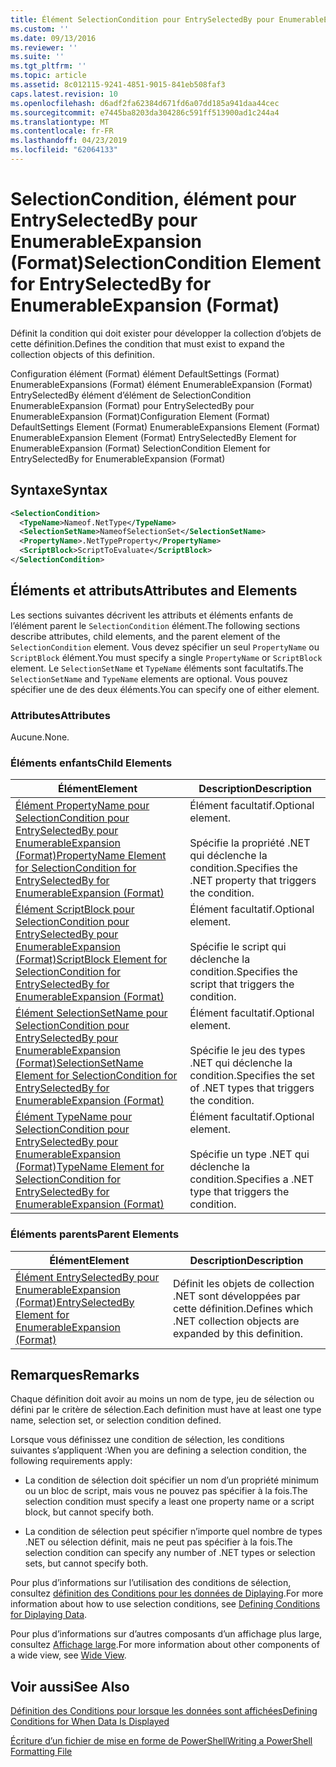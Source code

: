 ```yaml
---
title: Élément SelectionCondition pour EntrySelectedBy pour EnumerableExpansion (Format) | Microsoft Docs
ms.custom: ''
ms.date: 09/13/2016
ms.reviewer: ''
ms.suite: ''
ms.tgt_pltfrm: ''
ms.topic: article
ms.assetid: 8c012115-9241-4851-9015-841eb508faf3
caps.latest.revision: 10
ms.openlocfilehash: d6adf2fa62384d671fd6a07dd185a941daa44cec
ms.sourcegitcommit: e7445ba8203da304286c591ff513900ad1c244a4
ms.translationtype: MT
ms.contentlocale: fr-FR
ms.lasthandoff: 04/23/2019
ms.locfileid: "62064133"
---
```

# <a name="selectioncondition-element-for-entryselectedby-for-enumerableexpansion-format"></a><span data-ttu-id="eea21-102">SelectionCondition, élément pour EntrySelectedBy pour EnumerableExpansion (Format)</span><span class="sxs-lookup"><span data-stu-id="eea21-102">SelectionCondition Element for EntrySelectedBy for EnumerableExpansion (Format)</span></span>

<span data-ttu-id="eea21-103">Définit la condition qui doit exister pour développer la collection d’objets de cette définition.</span><span class="sxs-lookup"><span data-stu-id="eea21-103">Defines the condition that must exist to expand the collection objects of this definition.</span></span>

<span data-ttu-id="eea21-104">Configuration élément (Format) élément DefaultSettings (Format) EnumerableExpansions (Format) élément EnumerableExpansion (Format) EntrySelectedBy élément d’élément de SelectionCondition EnumerableExpansion (Format) pour EntrySelectedBy pour EnumerableExpansion (Format)</span><span class="sxs-lookup"><span data-stu-id="eea21-104">Configuration Element (Format) DefaultSettings Element (Format) EnumerableExpansions Element (Format) EnumerableExpansion Element (Format) EntrySelectedBy Element for EnumerableExpansion (Format) SelectionCondition Element for EntrySelectedBy for EnumerableExpansion (Format)</span></span>

## <a name="syntax"></a><span data-ttu-id="eea21-105">Syntaxe</span><span class="sxs-lookup"><span data-stu-id="eea21-105">Syntax</span></span>

```xml
<SelectionCondition>
  <TypeName>Nameof.NetType</TypeName>
  <SelectionSetName>NameofSelectionSet</SelectionSetName>
  <PropertyName>.NetTypeProperty</PropertyName>
  <ScriptBlock>ScriptToEvaluate</ScriptBlock>
</SelectionCondition>
```

## <a name="attributes-and-elements"></a><span data-ttu-id="eea21-106">Éléments et attributs</span><span class="sxs-lookup"><span data-stu-id="eea21-106">Attributes and Elements</span></span>

<span data-ttu-id="eea21-107">Les sections suivantes décrivent les attributs et éléments enfants de l’élément parent le `SelectionCondition` élément.</span><span class="sxs-lookup"><span data-stu-id="eea21-107">The following sections describe attributes, child elements, and the parent element of the `SelectionCondition` element.</span></span> <span data-ttu-id="eea21-108">Vous devez spécifier un seul `PropertyName` ou `ScriptBlock` élément.</span><span class="sxs-lookup"><span data-stu-id="eea21-108">You must specify a single `PropertyName` or `ScriptBlock` element.</span></span> <span data-ttu-id="eea21-109">Le `SelectionSetName` et `TypeName` éléments sont facultatifs.</span><span class="sxs-lookup"><span data-stu-id="eea21-109">The `SelectionSetName` and `TypeName` elements are optional.</span></span> <span data-ttu-id="eea21-110">Vous pouvez spécifier une de des deux éléments.</span><span class="sxs-lookup"><span data-stu-id="eea21-110">You can specify one of either element.</span></span>

### <a name="attributes"></a><span data-ttu-id="eea21-111">Attributes</span><span class="sxs-lookup"><span data-stu-id="eea21-111">Attributes</span></span>

<span data-ttu-id="eea21-112">Aucune.</span><span class="sxs-lookup"><span data-stu-id="eea21-112">None.</span></span>

### <a name="child-elements"></a><span data-ttu-id="eea21-113">Éléments enfants</span><span class="sxs-lookup"><span data-stu-id="eea21-113">Child Elements</span></span>

|<span data-ttu-id="eea21-114">Élément</span><span class="sxs-lookup"><span data-stu-id="eea21-114">Element</span></span>|<span data-ttu-id="eea21-115">Description</span><span class="sxs-lookup"><span data-stu-id="eea21-115">Description</span></span>|
|-------------|-----------------|
|[<span data-ttu-id="eea21-116">Élément PropertyName pour SelectionCondition pour EntrySelectedBy pour EnumerableExpansion (Format)</span><span class="sxs-lookup"><span data-stu-id="eea21-116">PropertyName Element for SelectionCondition for EntrySelectedBy for EnumerableExpansion (Format)</span></span>](./propertyname-element-for-selectioncondition-for-entryselectedby-for-enumerableexpansion-format.md)|<span data-ttu-id="eea21-117">Élément facultatif.</span><span class="sxs-lookup"><span data-stu-id="eea21-117">Optional element.</span></span><br /><br /> <span data-ttu-id="eea21-118">Spécifie la propriété .NET qui déclenche la condition.</span><span class="sxs-lookup"><span data-stu-id="eea21-118">Specifies the .NET property that triggers the condition.</span></span>|
|[<span data-ttu-id="eea21-119">Élément ScriptBlock pour SelectionCondition pour EntrySelectedBy pour EnumerableExpansion (Format)</span><span class="sxs-lookup"><span data-stu-id="eea21-119">ScriptBlock Element for SelectionCondition for EntrySelectedBy for EnumerableExpansion (Format)</span></span>](./scriptblock-element-for-selectioncondition-for-entryselectedby-for-enumerableexpansion-format.md)|<span data-ttu-id="eea21-120">Élément facultatif.</span><span class="sxs-lookup"><span data-stu-id="eea21-120">Optional element.</span></span><br /><br /> <span data-ttu-id="eea21-121">Spécifie le script qui déclenche la condition.</span><span class="sxs-lookup"><span data-stu-id="eea21-121">Specifies the script that triggers the condition.</span></span>|
|[<span data-ttu-id="eea21-122">Élément SelectionSetName pour SelectionCondition pour EntrySelectedBy pour EnumerableExpansion (Format)</span><span class="sxs-lookup"><span data-stu-id="eea21-122">SelectionSetName Element for SelectionCondition for EntrySelectedBy for EnumerableExpansion (Format)</span></span>](./selectionsetname-element-for-selectioncondition-for-entryselectedby-for-enumerableexpansion-format.md)|<span data-ttu-id="eea21-123">Élément facultatif.</span><span class="sxs-lookup"><span data-stu-id="eea21-123">Optional element.</span></span><br /><br /> <span data-ttu-id="eea21-124">Spécifie le jeu des types .NET qui déclenche la condition.</span><span class="sxs-lookup"><span data-stu-id="eea21-124">Specifies the set of .NET types that triggers the condition.</span></span>|
|[<span data-ttu-id="eea21-125">Élément TypeName pour SelectionCondition pour EntrySelectedBy pour EnumerableExpansion (Format)</span><span class="sxs-lookup"><span data-stu-id="eea21-125">TypeName Element for SelectionCondition for EntrySelectedBy for EnumerableExpansion (Format)</span></span>](./typename-element-for-selectioncondition-for-entryselectedby-for-enumerableexpansion-format.md)|<span data-ttu-id="eea21-126">Élément facultatif.</span><span class="sxs-lookup"><span data-stu-id="eea21-126">Optional element.</span></span><br /><br /> <span data-ttu-id="eea21-127">Spécifie un type .NET qui déclenche la condition.</span><span class="sxs-lookup"><span data-stu-id="eea21-127">Specifies a .NET type that triggers the condition.</span></span>|

### <a name="parent-elements"></a><span data-ttu-id="eea21-128">Éléments parents</span><span class="sxs-lookup"><span data-stu-id="eea21-128">Parent Elements</span></span>

|<span data-ttu-id="eea21-129">Élément</span><span class="sxs-lookup"><span data-stu-id="eea21-129">Element</span></span>|<span data-ttu-id="eea21-130">Description</span><span class="sxs-lookup"><span data-stu-id="eea21-130">Description</span></span>|
|-------------|-----------------|
|[<span data-ttu-id="eea21-131">Élément EntrySelectedBy pour EnumerableExpansion (Format)</span><span class="sxs-lookup"><span data-stu-id="eea21-131">EntrySelectedBy Element for EnumerableExpansion (Format)</span></span>](./entryselectedby-element-for-enumerableexpansion-format.md)|<span data-ttu-id="eea21-132">Définit les objets de collection .NET sont développées par cette définition.</span><span class="sxs-lookup"><span data-stu-id="eea21-132">Defines which .NET collection objects are expanded by this definition.</span></span>|

## <a name="remarks"></a><span data-ttu-id="eea21-133">Remarques</span><span class="sxs-lookup"><span data-stu-id="eea21-133">Remarks</span></span>

<span data-ttu-id="eea21-134">Chaque définition doit avoir au moins un nom de type, jeu de sélection ou défini par le critère de sélection.</span><span class="sxs-lookup"><span data-stu-id="eea21-134">Each definition must have at least one type name, selection set, or selection condition defined.</span></span>

<span data-ttu-id="eea21-135">Lorsque vous définissez une condition de sélection, les conditions suivantes s’appliquent :</span><span class="sxs-lookup"><span data-stu-id="eea21-135">When you are defining a selection condition, the following requirements apply:</span></span>

- <span data-ttu-id="eea21-136">La condition de sélection doit spécifier un nom d’un propriété minimum ou un bloc de script, mais vous ne pouvez pas spécifier à la fois.</span><span class="sxs-lookup"><span data-stu-id="eea21-136">The selection condition must specify a least one property name or a script block, but cannot specify both.</span></span>

- <span data-ttu-id="eea21-137">La condition de sélection peut spécifier n’importe quel nombre de types .NET ou sélection définit, mais ne peut pas spécifier à la fois.</span><span class="sxs-lookup"><span data-stu-id="eea21-137">The selection condition can specify any number of .NET types or selection sets, but cannot specify both.</span></span>

<span data-ttu-id="eea21-138">Pour plus d’informations sur l’utilisation des conditions de sélection, consultez [définition des Conditions pour les données de Diplaying](./defining-conditions-for-displaying-data.md).</span><span class="sxs-lookup"><span data-stu-id="eea21-138">For more information about how to use selection conditions, see [Defining Conditions for Diplaying Data](./defining-conditions-for-displaying-data.md).</span></span>

<span data-ttu-id="eea21-139">Pour plus d’informations sur d’autres composants d’un affichage plus large, consultez [Affichage large](./creating-a-wide-view.md).</span><span class="sxs-lookup"><span data-stu-id="eea21-139">For more information about other components of a wide view, see [Wide View](./creating-a-wide-view.md).</span></span>

## <a name="see-also"></a><span data-ttu-id="eea21-140">Voir aussi</span><span class="sxs-lookup"><span data-stu-id="eea21-140">See Also</span></span>

[<span data-ttu-id="eea21-141">Définition des Conditions pour lorsque les données sont affichées</span><span class="sxs-lookup"><span data-stu-id="eea21-141">Defining Conditions for When Data Is Displayed</span></span>](./defining-conditions-for-displaying-data.md)

[<span data-ttu-id="eea21-142">Écriture d’un fichier de mise en forme de PowerShell</span><span class="sxs-lookup"><span data-stu-id="eea21-142">Writing a PowerShell Formatting File</span></span>](./writing-a-powershell-formatting-file.md)
